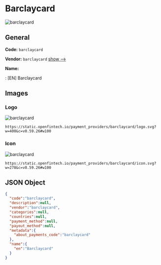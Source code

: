
# Barclaycard 
![barclaycard](https://static.openfintech.io/payment_providers/barclaycard/logo.svg?w=400&c=v0.59.26#w100)  

## General 
 
**Code:** `barclaycard` 
 
**Vendor:** `barclaycard` [show -->](/vendors/barclaycard/) 
 
**Name:** 
 
:	[EN] Barclaycard 
 

## Images 

### Logo 
 
![barclaycard](https://static.openfintech.io/payment_providers/barclaycard/logo.svg?w=400&c=v0.59.26#w100)  

```
https://static.openfintech.io/payment_providers/barclaycard/logo.svg?w=400&c=v0.59.26#w100
```  

### Icon 
 
![barclaycard](https://static.openfintech.io/payment_providers/barclaycard/icon.svg?w=278&c=v0.59.26#w100)  

```
https://static.openfintech.io/payment_providers/barclaycard/icon.svg?w=278&c=v0.59.26#w100
```  

## JSON Object 

```json
{
  "code":"barclaycard",
  "description":null,
  "vendor":"barclaycard",
  "categories":null,
  "countries":null,
  "payment_method":null,
  "payout_method":null,
  "metadata":{
    "about_payments_code":"barclaycard"
  },
  "name":{
    "en":"Barclaycard"
  }
}
```  
